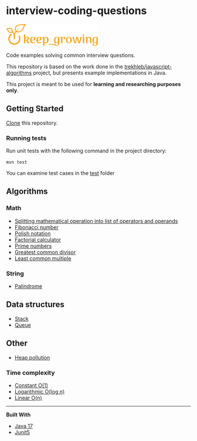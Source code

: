 # interview-coding-questions

[![keep growing logo](readme-images/logo_250x60.png)](https://keepgrowing.in)

Code examples solving common interview questions.

This repository is based on the work done in
the [trekhleb/javascript-algorithms](https://github.com/trekhleb/javascript-algorithms)
project, but presents example implementations in Java.

This project is meant to be used for **learning and researching purposes only**.

## Getting Started

[Clone](https://docs.github.com/en/github/creating-cloning-and-archiving-repositories/cloning-a-repository-from-github/cloning-a-repository)
this repository.

### Running tests

Run unit tests with the following command in the project directory:

```shell
mvn test
```

You can examine test cases in
the [test](https://github.com/little-pinecone/interview-coding-questions/tree/master/src/test/java/in/keepgrowing/interviewcodingquestions)
folder

## Algorithms

### Math

* [Splitting mathematical operation into list of operators and operands](src/main/java/in/keepgrowing/interviewcodingquestions/algorithms/math/other/MathExpressionSplitter.java)
* [Fibonacci number](src/main/java/in/keepgrowing/interviewcodingquestions/algorithms/math/fibonacci)
* [Polish notation](src/main/java/in/keepgrowing/interviewcodingquestions/algorithms/math/polishnotation)
* [Factorial calculator](src/main/java/in/keepgrowing/interviewcodingquestions/algorithms/math/factorial)
* [Prime numbers](src/main/java/in/keepgrowing/interviewcodingquestions/algorithms/math/primenumbers)
* [Greatest common divisor](src/main/java/in/keepgrowing/interviewcodingquestions/algorithms/math/greatestcommondivisor)
* [Least common multiple](src/main/java/in/keepgrowing/interviewcodingquestions/algorithms/math/leastcommonmultiple)

### String

* [Palindrome](src/main/java/in/keepgrowing/interviewcodingquestions/algorithms/string/palindrome)

## Data structures

* [Stack](src/main/java/in/keepgrowing/interviewcodingquestions/datastructures/stack)
* [Queue](src/main/java/in/keepgrowing/interviewcodingquestions/datastructures/queue)

## Other

* [Heap pollution](src/main/java/in/keepgrowing/interviewcodingquestions/other/heappollution)

### Time complexity

* [Constant O(1)](src/main/java/in/keepgrowing/interviewcodingquestions/other/timecomplexity/constanttime)
* [Logarithmic O(log n)](src/main/java/in/keepgrowing/interviewcodingquestions/other/timecomplexity/logarithmictime)
* [Linear O(n)](src/main/java/in/keepgrowing/interviewcodingquestions/other/timecomplexity/lineartime)

---

**Built With**

* [Java 17](https://keepgrowing.in/java/how-to-install-openjdk-17-on-ubuntu/)
* [Junit5](https://junit.org/junit5/docs/current/user-guide/#overview)
